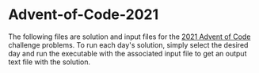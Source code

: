 # Advent-of-Code-2021

The following files are solution and input files for the [2021 Advent of Code](https://adventofcode.com/2021) challenge problems. To run each day's solution, simply select the desired day and run the executable with the associated input file to get an output text file with the solution.

